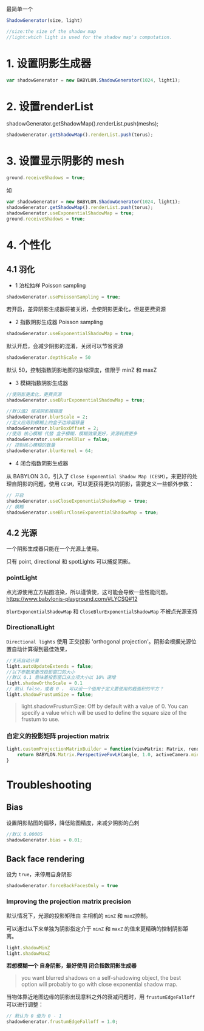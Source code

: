 最简单一个
```javascript
ShadowGenerator(size, light)

//size:the size of the shadow map
//light:which light is used for the shadow map's computation.
```
# 1. 设置阴影生成器
```javascript
var shadowGenerator = new BABYLON.ShadowGenerator(1024, light1);
```

# 2. 设置renderList
shadowGenerator.getShadowMap().renderList.push(meshs);
```javascript
shadowGenerator.getShadowMap().renderList.push(torus);
```

# 3. 设置显示阴影的 mesh
```javascript
ground.receiveShadows = true;
```
如
```javascript
var shadowGenerator = new BABYLON.ShadowGenerator(1024, light1);
shadowGenerator.getShadowMap().renderList.push(torus);
shadowGenerator.useExponentialShadowMap = true;
ground.receiveShadows = true;
```

# 4. 个性化
## 4.1 羽化
- 1 泊松抽样 Poisson sampling

```javascript
shadowGenerator.usePoissonSampling = true;
```
若开启，差异阴影生成器将被关闭，会使阴影更柔化，但是更费资源

- 2 指数阴影生成器 Poisson sampling

```javascript
shadowGenerator.useExponentialShadowMap = true;
```
默认开启，会减少阴影的混淆，关闭可以节省资源
```javascript
shadowGenerator.depthScale = 50
```
默认 50，控制指数阴影地图的放缩深度，值限于 minZ 和 maxZ

- 3 模糊指数阴影生成器

```javascript
//使阴影更柔化，更费资源
shadowGenerator.useBlurExponentialShadowMap = true;

//默认值2 缩减阴影模糊度
shadowGenerator.blurScale = 2;
//定义应用到模糊上的盒子边缘偏移量
shadowGenerator.blurBoxOffset = 2;
//使用 核心模糊 代替 盒子模糊，模糊效果更好，资源耗费更多  
shadowGenerator.useKernelBlur = false;
// 控制核心模糊的数量
shadowGenerator.blurKernel = 64;
```

- 4 闭合指数阴影生成器

从 BABYLON 3.0，引入了 `Close Exponential Shadow Map (CESM)`，来更好的处理自阴影的问题，使用 `CESM`，可以更获得更快的阴影，需要定义一些额外参数：
```javascript
// 开启
shadowGenerator.useCloseExponentialShadowMap = true;
// 模糊
shadowGenerator.useBlurCloseExponentialShadowMap = true;
```

## 4.2 光源
一个阴影生成器只能在一个光源上使用。

只有 point, directional 和 spotLights 可以捕捉阴影。

### pointLight
点光源使用立方贴图渲染，所以谨慎使，这可能会导致一些性能问题。
https://www.babylonjs-playground.com/#LYCSQ#12

`BlurExponentialShadowMap` 和 `CloseBlurExponentialShadowMap` 不被点光源支持 

### DirectionalLight
`Directional lights` 使用 正交投影 'orthogonal projection'。阴影会根据光源位置自动计算得到最佳效果，

```javascript
//关闭自动计算
light.autoUpdateExtends = false;
//以下参数来更改投影窗口的大小
//默认 0.1 意味着投影窗口从立项大小以 10% 递增
light.shadowOrthoScale = 0.1
// 默认 false，或者 0 ， 可以设一个值用于定义要使用的截面积的平方？
light.shadowFrustumSize = false;
```

> light.shadowFrustumSize: Off by default with a value of 0. You can specify a value which will be used to define the square size of the frustum to use.

### 自定义的投影矩阵 projection matrix

```javascript
light.customProjectionMatrixBuilder = function(viewMatrix: Matrix, renderList: Array<AbstractMesh>) {
    return BABYLON.Matrix.PerspectiveFovLH(angle, 1.0, activeCamera.minZ, this.shadowMaxZ);
}
```
# Troubleshooting

## Bias
设置阴影贴图的偏移，降低贴图精度，来减少阴影的凸刺
```javascript
//默认 0.00005
shadowGenerator.bias = 0.01;
```

## Back face rendering
设为 `true`，来停用自身阴影
```javascript
shadowGenerator.forceBackFacesOnly = true
```

### Improving the projection matrix precision
默认情况下，光源的投影矩阵由 主相机的 `minZ` 和 `maxZ`控制。

可以通过以下来单独为阴影指定介于 `minZ` 和 `maxZ` 的值来更精确的控制阴影距离。
```javascript
light.shadowMinZ
light.shadowMaxZ
```


**若想模糊一个 自身阴影，最好使用 闭合指数阴影生成器**
> you want blurred shadows on a self-shadowing object, the best option will probably to go with close exponential shadow map.

当物体靠近地图边缘的阴影出现意料之外的衰减问题时，用 `frustumEdgeFalloff` 可以进行调整：
```javascript
// 默认为 0 值为 0 - 1
shadowGenerator.frustumEdgeFalloff = 1.0;
```

